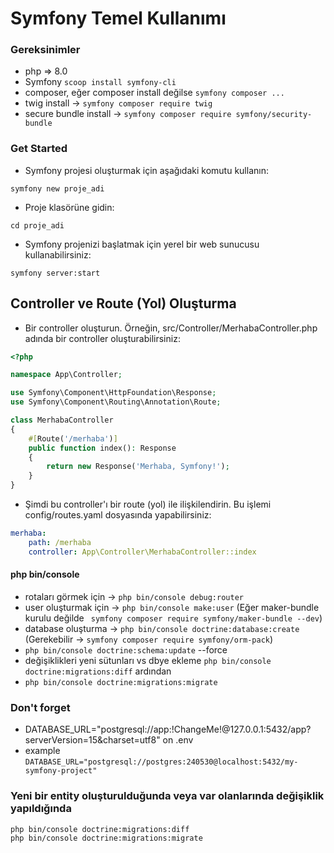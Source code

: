 # Symfony Temel Kullanımı

### Gereksinimler
- php => 8.0
- Symfony `scoop install symfony-cli`
- composer, eğer composer install değilse `symfony composer ...`
- twig install ->  `symfony composer require twig`
- secure bundle install -> `symfony composer require symfony/security-bundle`

### Get Started

- Symfony projesi oluşturmak için aşağıdaki komutu kullanın:

``` shell
symfony new proje_adi
```

- Proje klasörüne gidin:

``` shell
cd proje_adi
```

- Symfony projenizi başlatmak için yerel bir web sunucusu kullanabilirsiniz:

``` shell
symfony server:start
```


## Controller ve Route (Yol) Oluşturma

- Bir controller oluşturun. Örneğin, src/Controller/MerhabaController.php adında bir controller oluşturabilirsiniz:

``` php
<?php

namespace App\Controller;

use Symfony\Component\HttpFoundation\Response;
use Symfony\Component\Routing\Annotation\Route;

class MerhabaController
{
    #[Route('/merhaba')]
    public function index(): Response
    {
        return new Response('Merhaba, Symfony!');
    }
}
```

- Şimdi bu controller'ı bir route (yol) ile ilişkilendirin. Bu işlemi config/routes.yaml dosyasında yapabilirsiniz:

``` yaml
merhaba:
    path: /merhaba
    controller: App\Controller\MerhabaController::index
```

#### php bin/console
- rotaları görmek için -> `php bin/console debug:router`
- user oluşturmak için -> `php bin/console make:user` (Eğer maker-bundle kurulu değilde ` symfony composer require symfony/maker-bundle --dev`)
- database oluşturma -> `php bin/console doctrine:database:create` (Gerekebilir -> `symfony composer require symfony/orm-pack`)
- `php bin/console doctrine:schema:update` --force
- değişiklikleri yeni sütunları vs dbye ekleme `php bin/console doctrine:migrations:diff` ardından 
- `php bin/console doctrine:migrations:migrate`

### Don't forget

- DATABASE_URL="postgresql://app:!ChangeMe!@127.0.0.1:5432/app?serverVersion=15&charset=utf8" on .env
- example `DATABASE_URL="postgresql://postgres:240530@localhost:5432/my-symfony-project"`


### Yeni bir entity oluşturulduğunda veya var olanlarında değişiklik yapıldığında

```shell
php bin/console doctrine:migrations:diff
php bin/console doctrine:migrations:migrate
```